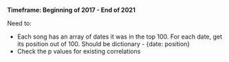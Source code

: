 **Timeframe: Beginning of 2017 - End of 2021**

Need to:
- Each song has an array of dates it was in the top 100. For each date, get its position out of 100. Should be dictionary - {date: position}
- Check the p values for existing correlations
